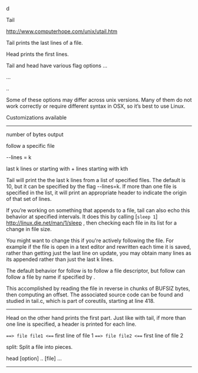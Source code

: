 d

Tail




http://www.computerhope.com/unix/utail.htm

Tail prints the last lines of a file.

Head prints the first lines.

Tail and head have various flag options …

…

..

Some of these options may differ across unix versions. Many of them do not work correctly or require different syntax in OSX, so it’s best to use Linux. 

Customizations available
***********
number of bytes output

follow a specific file

--lines = k  

last k lines or  starting with + lines starting with kth

Tail will print the the last k lines from a list of specified files. The default is 10, but it can be specified by the flag --lines=k. If more than one file is specified in the list, it will print an appropriate header to indicate the origin of that set of lines.

If you’re working on something that appends to a file, tail can also echo this behavior at specified intervals. It does this by calling [`sleep 1`] http://linux.die.net/man/1/sleep , then checking each file in its list for a change in file size. 

You might want to change this if you're actively following the file. For example if the file is open in a text editor and rewritten each time it is saved, rather than getting just the last line on update, you may obtain many lines as its appended rather than just the last k lines.

The default behavior for follow is to follow a file descriptor, but follow can follow a file by name if specified by .

This accomplished by reading the file in reverse in chunks of BUFSIZ bytes, then computing an offset. The associated source code can be found and studied in tail.c, which is part of coreutils, starting at line 418.



***********
Head on the other hand prints the first part. Just like with tail, if more than one line is specified, a header is printed for each line. 

`==> file file1 <==` 
first line of file 1
`==> file file2 <==` 
first line of file 2




split: Split a file into pieces.




head [option] .. [file] …

*******


